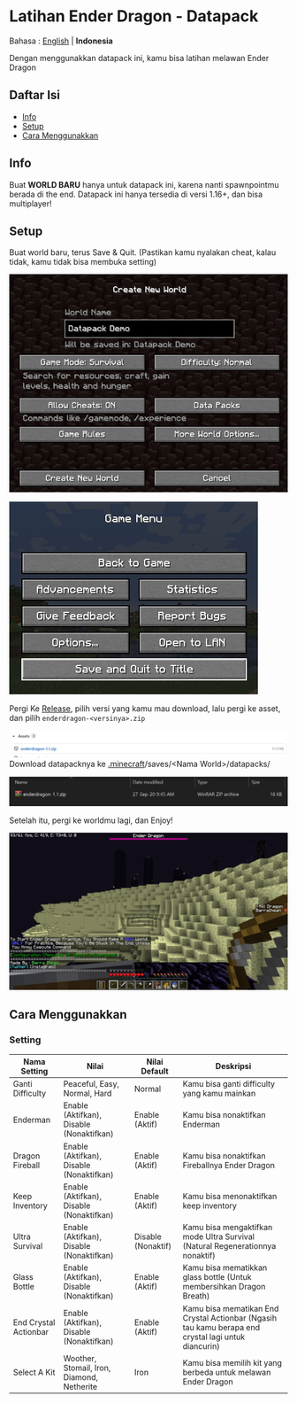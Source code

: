 # Latihan Ender Dragon - Datapack

Bahasa : [English](https://github.com/barraIhsan/enderdragon/README.md "English") | **Indonesia**

Dengan menggunakkan datapack ini, kamu bisa latihan melawan Ender Dragon

## Daftar Isi

-   [Info](#info)
-   [Setup](#setup)
-   [Cara Menggunakkan](#cara-menggunakkan)

## Info

Buat **WORLD BARU** hanya untuk datapack ini, karena nanti spawnpointmu berada di the end. Datapack ini hanya tersedia di versi 1.16+, dan bisa multiplayer!

## Setup

Buat world baru, terus Save & Quit. (Pastikan kamu nyalakan cheat, kalau tidak, kamu tidak bisa membuka setting)

![Buat World Baru](image/createNewWorld.jpg)

![Save & Quit](image/saveAndQuit.jpg)

Pergi Ke [Release](https://github.com/barraIhsan/enderdragon/releases/ "Pergi ke Release"), pilih versi yang kamu mau download, lalu pergi ke asset, dan pilih `enderdragon-<versinya>.zip`

![Asset Download File](image/assetDownload.jpg)
Download datapacknya ke [.minecraft](https://minecraft.gamepedia.com/.minecraft "Cari dimana .minecraft foldermu")/saves/\<Nama World>\/datapacks/

![Datapack telah terinstal](image/datapackInstalled.jpg)

Setelah itu, pergi ke worldmu lagi, dan Enjoy!

![Play Screen](image/playScreen.jpg)

## Cara Menggunakkan

### Setting

| Nama Setting          | Nilai                                      | Nilai Default      | Deskripsi                                                                                           |
| --------------------- | ------------------------------------------ | ------------------ | --------------------------------------------------------------------------------------------------- |
| Ganti Difficulty      | Peaceful, Easy, Normal, Hard               | Normal             | Kamu bisa ganti difficulty yang kamu mainkan                                                        |
| Enderman              | Enable (Aktifkan), Disable (Nonaktifkan)   | Enable (Aktif)     | Kamu bisa nonaktifkan Enderman                                                                      |
| Dragon Fireball       | Enable (Aktifkan), Disable (Nonaktifkan)   | Enable (Aktif)     | Kamu bisa nonaktifkan Fireballnya Ender Dragon                                                      |
| Keep Inventory        | Enable (Aktifkan), Disable (Nonaktifkan)   | Enable (Aktif)     | Kamu bisa menonaktifkan keep inventory                                                              |
| Ultra Survival        | Enable (Aktifkan), Disable (Nonaktifkan)   | Disable (Nonaktif) | Kamu bisa mengaktifkan mode Ultra Survival (Natural Regenerationnya nonaktif)                       |
| Glass Bottle          | Enable (Aktifkan), Disable (Nonaktifkan)   | Enable (Aktif)     | Kamu bisa mematikkan glass bottle (Untuk membersihkan Dragon Breath)                                |
| End Crystal Actionbar | Enable (Aktifkan), Disable (Nonaktifkan)   | Enable (Aktif)     | Kamu bisa mematikan End Crystal Actionbar (Ngasih tau kamu berapa end crystal lagi untuk diancurin) |
| Select A Kit          | Woother, Stomail, Iron, Diamond, Netherite | Iron               | Kamu bisa memilih kit yang berbeda untuk melawan Ender Dragon                                       |
